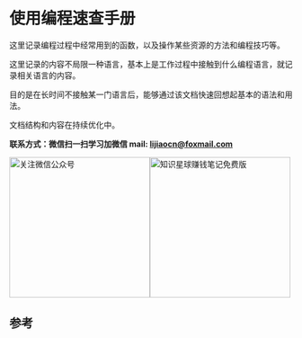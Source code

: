 # 使用编程速查手册

这里记录编程过程中经常用到的函数，以及操作某些资源的方法和编程技巧等。

这里记录的内容不局限一种语言，基本上是工作过程中接触到什么编程语言，就记录相关语言的内容。

目的是在长时间不接触某一门语言后，能够通过该文档快速回想起基本的语法和用法。

文档结构和内容在持续优化中。

**联系方式：微信扫一扫学习加微信   mail: lijiaocn@foxmail.com**

<div style="display:flex;flex-direction:row">
<img height="250px" alt="关注微信公众号" src="https://www.lijiaocn.com/img/class.jpg"/>
<img height="250px" alt="知识星球赚钱笔记免费版" src="https://www.lijiaocn.com/img/xiaomiquan-money-free.jpeg"/>
</div>

## 参考

